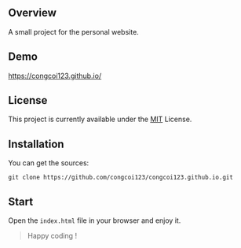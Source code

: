 ## Overview
A small project for the personal website.

## Demo
https://congcoi123.github.io/

## License
This project is currently available under the [MIT](https://github.com/congcoi123/congcoi123.github.io/blob/master/LICENSE) License.

## Installation
You can get the sources:
```
git clone https://github.com/congcoi123/congcoi123.github.io.git
```

## Start
Open the `index.html` file in your browser and enjoy it.

> Happy coding !
